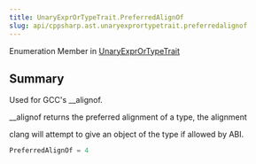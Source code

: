 ```yaml
---
title: UnaryExprOrTypeTrait.PreferredAlignOf
slug: api/cppsharp.ast.unaryexprortypetrait.preferredalignof
---
```

Enumeration Member in [UnaryExprOrTypeTrait](/api/cppsharp/ast/unaryexprortypetrait)

## Summary

<p>Used for GCC's __alignof.</p> <p>__alignof returns the preferred alignment of a type, the alignment</p> <p>clang will attempt to give an object of the type if allowed by ABI.</p>

```csharp
PreferredAlignOf = 4
```

